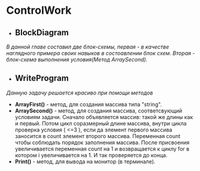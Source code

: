 # ControlWork 
* ## BlockDiagram
 *В данной главе составил две блок-схемы, первая -  в качестве наглядного примера своих навыков в состоавлении блок схем. Вторая - блок-схема выполнения условия(Метод ArraySecond).*
 * ## WriteProgram
 *Данную задачу решается красиво при помощи методов* 
   * __ArrayFirst()__ - метод, для создания массива типа "string". 
   * __ArraySecond()__ - метод, для создания массива, соответсвующий условиям задачи. Сначало объявляется  массив: такой же длины как и первый. Потом цикл соразмерный длине массива, внутри цикла проверка условия ( <=3 ), если да элемент первого массива заносится в count элемент второго массива. Переменная count чтобы соблюдать порядок заполнения массива. После присвоения увеличивается переменная count на 1 и возвращается к циклу for в котором i увеличивается на 1. И так проверяется до конца.
   * __Print()__ - метод, для вывода на монитор (в терминале).  